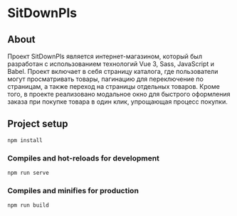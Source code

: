# SitDownPls

## About
Проект SitDownPls является интернет-магазином, который был разработан с использованием технологий Vue 3, Sass, JavaScript и Babel. Проект включает в себя страницу каталога, где пользователи могут просматривать товары, пагинацию для переключение по страницам, а также переход на страницы отдельных товаров. Кроме того, в проекте реализовано модальное окно для быстрого оформления заказа при покупке товара в один клик, упрощающая процесс покупки.

## Project setup
```
npm install
```

### Compiles and hot-reloads for development
```
npm run serve
```

### Compiles and minifies for production
```
npm run build
```
